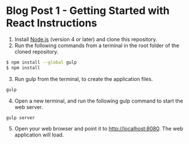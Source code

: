 # Blog Post 1 - Getting Started with React Instructions

1. Install [Node.js](https://nodejs.org) (version 4 or later) and clone this repository.
2. Run the following commands from a terminal in the root folder of the cloned repository.

```bash
$ npm install --global gulp
$ npm install
```

3. Run gulp from the terminal, to create the application files.

```bash
gulp
```

4. Open a new terminal, and run the following gulp command to start the web server.

```bash
gulp server
```

5. Open your web browser and point it to [http://localhost:8080](http://localhost:8080). The web application will load.
